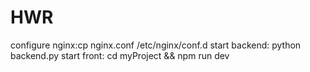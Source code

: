 # HWR 
configure nginx:cp nginx.conf /etc/nginx/conf.d 
start backend: python backend.py 
start front: cd myProject && npm run dev
